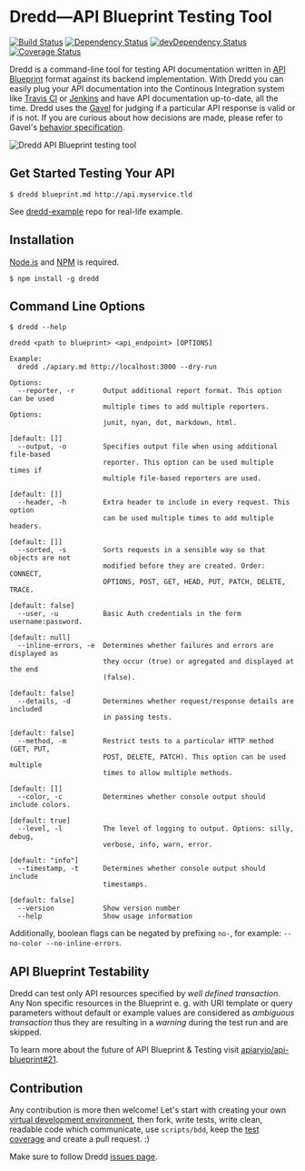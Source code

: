 # Dredd—API Blueprint Testing Tool

[![Build Status](https://travis-ci.org/apiaryio/dredd.png?branch=master)](https://travis-ci.org/apiaryio/dredd)
[![Dependency Status](https://david-dm.org/apiaryio/dredd.png)](https://david-dm.org/apiaryio/dredd)
[![devDependency Status](https://david-dm.org/apiaryio/dredd/dev-status.png)](https://david-dm.org/apiaryio/dredd#info=devDependencies)
[![Coverage Status](https://coveralls.io/repos/apiaryio/dredd/badge.png?branch=master)](https://coveralls.io/r/apiaryio/dredd?branch=master)


Dredd is a command-line tool for testing API documentation written in [API Blueprint][] format against its backend implementation. With Dredd you can easily plug your API documentation into the Continous Integration system like [Travis CI][] or [Jenkins][] and have API documentation up-to-date, all the time. Dredd uses the [Gavel][] for judging if a particular API response is valid or if is not. If you are curious about how decisions are made, please refer to Gavel's [behavior specification][].

![Dredd API Blueprint testing tool](https://raw.github.com/apiaryio/dredd/master/img/Dredd.png)

## Get Started Testing Your API

    $ dredd blueprint.md http://api.myservice.tld

See [dredd-example](https://github.com/apiaryio/dredd-example) repo for real-life example.

## Installation
[Node.js][] and [NPM][] is required.

    $ npm install -g dredd

[Node.js]: https://npmjs.org/
[NPM]: https://npmjs.org/

## Command Line Options

    $ dredd --help

    dredd <path to blueprint> <api_endpoint> [OPTIONS]

    Example:
      dredd ./apiary.md http://localhost:3000 --dry-run

    Options:
      --reporter, -r       Output additional report format. This option can be used
                           multiple times to add multiple reporters. Options:
                           junit, nyan, dot, markdown, html.
                                                                       [default: []]
      --output, -o         Specifies output file when using additional file-based
                           reporter. This option can be used multiple times if
                           multiple file-based reporters are used.
                                                                       [default: []]
      --header, -h         Extra header to include in every request. This option
                           can be used multiple times to add multiple headers.
                                                                       [default: []]
      --sorted, -s         Sorts requests in a sensible way so that objects are not
                           modified before they are created. Order: CONNECT,
                           OPTIONS, POST, GET, HEAD, PUT, PATCH, DELETE, TRACE.
                                                                    [default: false]
      --user, -u           Basic Auth credentials in the form username:password.
                                                                     [default: null]
      --inline-errors, -e  Determines whether failures and errors are displayed as
                           they occur (true) or agregated and displayed at the end
                           (false).
                                                                    [default: false]
      --details, -d        Determines whether request/response details are included
                           in passing tests.
                                                                    [default: false]
      --method, -m         Restrict tests to a particular HTTP method (GET, PUT,
                           POST, DELETE, PATCH). This option can be used multiple
                           times to allow multiple methods.
                                                                       [default: []]
      --color, -c          Determines whether console output should include colors.
                                                                     [default: true]
      --level, -l          The level of logging to output. Options: silly, debug,
                           verbose, info, warn, error.
                                                                   [default: "info"]
      --timestamp, -t      Determines whether console output should include
                           timestamps.
                                                                    [default: false]
      --version            Show version number
      --help               Show usage information

Additionally, boolean flags can be negated by prefixing `no-`, for example: `--no-color --no-inline-errors`.

## API Blueprint Testability
Dredd can test only API resources specified by *well defined transaction*. Any Non specific resources in the Blueprint e. g. with URI template or query parameters without default or example values are considered as *ambiguous transaction* thus they are resulting in a *warning* during the test run and are skipped.

To learn more about the future of API Blueprint & Testing visit [apiaryio/api-blueprint#21](https://github.com/apiaryio/api-blueprint/issues/21).

## Contribution
Any contribution is more then welcome! Let's start with creating your own [virtual development environment][vde], then fork, write  tests, write clean, readable code which communicate, use `scripts/bdd`, keep the [test coverage] and create a pull request. :)

Make sure to follow Dredd [issues page][issues].

[API Blueprint]: http://apiblueprint.org/
[test coverage]: https://coveralls.io/r/apiaryio/dredd?branch=master
[Travis CI]: https://travis-ci.org/
[Jenkins]: http://jenkins-ci.org/
[Gavel]: http://blog.apiary.io/2013/07/24/Bam-this-is-Gavel/
[behavior specification]: https://www.relishapp.com/apiary/gavel/docs
[vde]: https://github.com/apiaryio/dredd/blob/master/VirtualDevelopmentEnvironment.md
[issues]: https://github.com/apiaryio/dredd/issues?state=open
